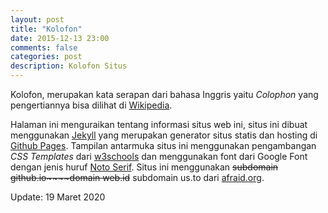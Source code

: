 ```yaml
---
layout: post
title: "Kolofon"
date: 2015-12-13 23:00
comments: false
categories: post
description: Kolofon Situs
---
```


Kolofon, merupakan kata serapan dari bahasa Inggris yaitu *Colophon* yang pengertiannya bisa dilihat di [Wikipedia](https://id.wikipedia.org/wiki/Kolofon).

Halaman ini menguraikan tentang informasi situs web ini, situs ini dibuat menggunakan [Jekyll](https://jekyllrb.com/) yang merupakan generator situs statis dan hosting di [Github Pages](https://pages.github.com/). Tampilan antarmuka situs ini menggunakan pengambangan *CSS Templates* dari [w3schools](https://www.w3schools.com/css/css_templates.asp) dan menggunakan font dari Google Font dengan jenis huruf [Noto Serif](https://fonts.google.com/specimen/Noto+Serif). Situs ini menggunakan ~~subdomain github.io~~~~domain web.id~~ subdomain us.to dari [afraid.org](https://freedns.afraid.org/).

Update: 19 Maret 2020
